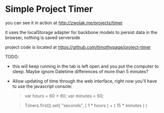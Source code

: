 # Simple Project Timer

you can see it in action at http://zwolak.me/projects/timer

it uses the localStorage adapter for backbone models to persist data in the browser, nothing is saved serverside

project code is located at https://github.com/timothypage/project-timer

TODO:

 - this will keep running in the tab is left open and you put the computer to sleep.  Maybe ignore Datetime differences of more than 5 minutes?

 - Allow updating of time through the web interface, right now you'll have to use the javascript console:
	
	> var hours = 60 * 60;
	> var minutes = 60;

	> Timers.first().set( "seconds", ( 1 * hours ) + ( 15 * minutes ) )
